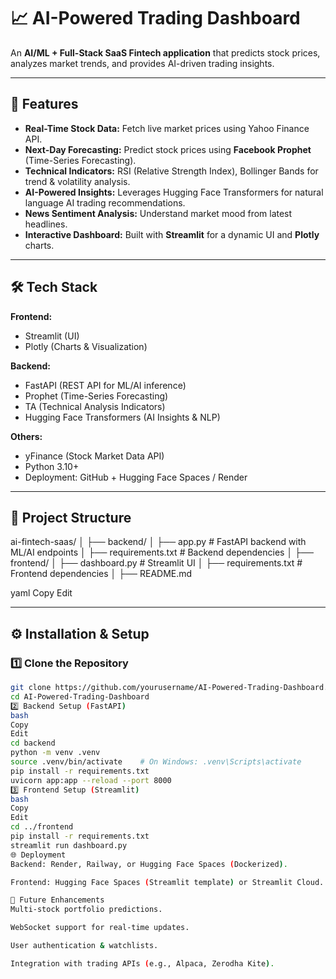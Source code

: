 # 📈 AI-Powered Trading Dashboard  

An **AI/ML + Full-Stack SaaS Fintech application** that predicts stock prices, analyzes market trends, and provides AI-driven trading insights.  

---

## 🚀 Features  
- **Real-Time Stock Data:** Fetch live market prices using Yahoo Finance API.  
- **Next-Day Forecasting:** Predict stock prices using **Facebook Prophet** (Time-Series Forecasting).  
- **Technical Indicators:** RSI (Relative Strength Index), Bollinger Bands for trend & volatility analysis.  
- **AI-Powered Insights:** Leverages Hugging Face Transformers for natural language AI trading recommendations.  
- **News Sentiment Analysis:** Understand market mood from latest headlines.  
- **Interactive Dashboard:** Built with **Streamlit** for a dynamic UI and **Plotly** charts.  

---

## 🛠️ Tech Stack  
**Frontend:**  
- Streamlit (UI)  
- Plotly (Charts & Visualization)  

**Backend:**  
- FastAPI (REST API for ML/AI inference)  
- Prophet (Time-Series Forecasting)  
- TA (Technical Analysis Indicators)  
- Hugging Face Transformers (AI Insights & NLP)  

**Others:**  
- yFinance (Stock Market Data API)  
- Python 3.10+  
- Deployment: GitHub + Hugging Face Spaces / Render  

---

## 📂 Project Structure  
ai-fintech-saas/
│
├── backend/
│ ├── app.py # FastAPI backend with ML/AI endpoints
│ ├── requirements.txt # Backend dependencies
│
├── frontend/
│ ├── dashboard.py # Streamlit UI
│ ├── requirements.txt # Frontend dependencies
│
├── README.md

yaml
Copy
Edit

---

## ⚙️ Installation & Setup  

### 1️⃣ Clone the Repository  
```bash
git clone https://github.com/yourusername/AI-Powered-Trading-Dashboard.git
cd AI-Powered-Trading-Dashboard
2️⃣ Backend Setup (FastAPI)
bash
Copy
Edit
cd backend
python -m venv .venv
source .venv/bin/activate    # On Windows: .venv\Scripts\activate
pip install -r requirements.txt
uvicorn app:app --reload --port 8000
3️⃣ Frontend Setup (Streamlit)
bash
Copy
Edit
cd ../frontend
pip install -r requirements.txt
streamlit run dashboard.py
🌐 Deployment
Backend: Render, Railway, or Hugging Face Spaces (Dockerized).

Frontend: Hugging Face Spaces (Streamlit template) or Streamlit Cloud.

🎯 Future Enhancements
Multi-stock portfolio predictions.

WebSocket support for real-time updates.

User authentication & watchlists.

Integration with trading APIs (e.g., Alpaca, Zerodha Kite).

